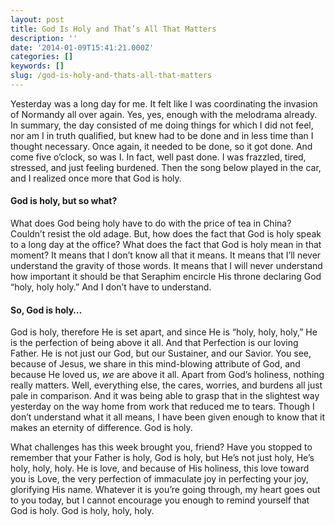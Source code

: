 ```yaml
---
layout: post
title: God Is Holy and That’s All That Matters
description: ''
date: '2014-01-09T15:41:21.000Z'
categories: []
keywords: []
slug: /god-is-holy-and-thats-all-that-matters
---
```


Yesterday was a long day for me. It felt like I was coordinating the invasion of Normandy all over again. Yes, yes, enough with the melodrama already. In summary, the day consisted of me doing things for which I did not feel, nor am I in truth qualified, but knew had to be done and in less time than I thought necessary. Once again, it needed to be done, so it got done. And come five o’clock, so was I. In fact, well past done. I was frazzled, tired, stressed, and just feeling burdened. Then the song below played in the car, and I realized once more that God is holy.<!--more-->

#### God is holy, but so what?

What does God being holy have to do with the price of tea in China? Couldn’t resist the old adage. But, how does the fact that God is holy speak to a long day at the office? What does the fact that God is holy mean in that moment? It means that I don’t know all that it means. It means that I’ll never understand the gravity of those words. It means that I will never understand how important it should be that Seraphim encircle His throne declaring God “holy, holy holy.” And I don’t have to understand.

#### So, God is holy…

God is holy, therefore He is set apart, and since He is “holy, holy, holy,” He is the perfection of being above it all. And that Perfection is our loving Father. He is not just our God, but our Sustainer, and our Savior. You see, because of Jesus, we share in this mind-blowing attribute of God, and because He loved us, _we_ are above it all. Apart from God’s holiness, nothing really matters. Well, everything else, the cares, worries, and burdens all just pale in comparison. And it was being able to grasp that in the slightest way yesterday on the way home from work that reduced me to tears. Though I don’t understand what it all means, I have been given enough to know that it makes an eternity of difference. God is holy.

What challenges has this week brought you, friend? Have you stopped to remember that your Father is holy, God is holy, but He’s not just holy, He’s holy, holy, holy. He is love, and because of His holiness, this love toward you is Love, the very perfection of immaculate joy in perfecting your joy, glorifying His name. Whatever it is you’re going through, my heart goes out to you today, but I cannot encourage you enough to remind yourself that God is holy. God is holy, holy, holy.